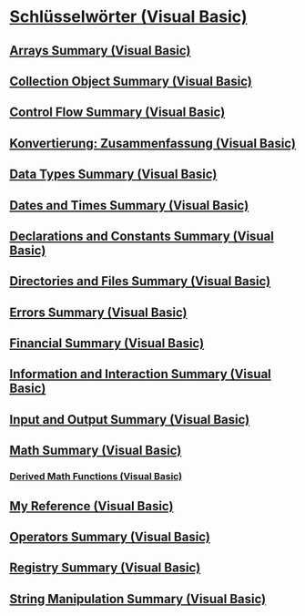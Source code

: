 # [Schlüsselwörter (Visual Basic)](index.md)
## [Arrays Summary (Visual Basic)](arrays-summary.md)
## [Collection Object Summary (Visual Basic)](collection-object-summary.md)
## [Control Flow Summary (Visual Basic)](control-flow-summary.md)
## [Konvertierung: Zusammenfassung (Visual Basic)](conversion-summary.md)
## [Data Types Summary (Visual Basic)](data-types-summary.md)
## [Dates and Times Summary (Visual Basic)](dates-and-times-summary.md)
## [Declarations and Constants Summary (Visual Basic)](declarations-and-constants-summary.md)
## [Directories and Files Summary (Visual Basic)](directories-and-files-summary.md)
## [Errors Summary (Visual Basic)](errors-summary.md)
## [Financial Summary (Visual Basic)](financial-summary.md)
## [Information and Interaction Summary (Visual Basic)](information-and-interaction-summary.md)
## [Input and Output Summary (Visual Basic)](input-and-output-summary.md)
## [Math Summary (Visual Basic)](math-summary.md)
### [Derived Math Functions (Visual Basic)](derived-math-functions.md)
## [My Reference (Visual Basic)](my-reference.md)
## [Operators Summary (Visual Basic)](operators-summary.md)
## [Registry Summary (Visual Basic)](registry-summary.md)
## [String Manipulation Summary (Visual Basic)](string-manipulation-summary.md)
